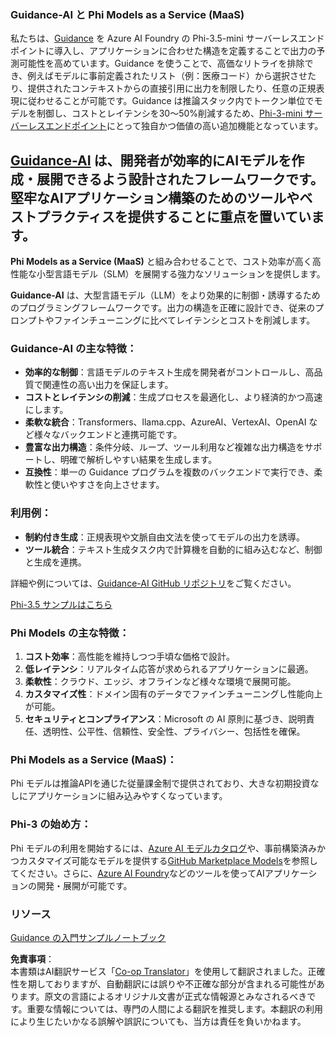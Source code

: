 <!--
CO_OP_TRANSLATOR_METADATA:
{
  "original_hash": "bd049872f37c3079c87d4fe17109cea0",
  "translation_date": "2025-07-16T18:15:35+00:00",
  "source_file": "md/01.Introduction/01/01.Guidance.md",
  "language_code": "ja"
}
-->
### Guidance-AI と Phi Models as a Service (MaaS)
私たちは、[Guidance](https://github.com/guidance-ai/guidance) を Azure AI Foundry の Phi-3.5-mini サーバーレスエンドポイントに導入し、アプリケーションに合わせた構造を定義することで出力の予測可能性を高めています。Guidance を使うことで、高価なリトライを排除でき、例えばモデルに事前定義されたリスト（例：医療コード）から選択させたり、提供されたコンテキストからの直接引用に出力を制限したり、任意の正規表現に従わせることが可能です。Guidance は推論スタック内でトークン単位でモデルを制御し、コストとレイテンシを30～50%削減するため、[Phi-3-mini サーバーレスエンドポイント](https://aka.ms/try-phi3.5mini)にとって独自かつ価値の高い追加機能となっています。

## [**Guidance-AI**](https://github.com/guidance-ai/guidance) は、開発者が効率的にAIモデルを作成・展開できるよう設計されたフレームワークです。堅牢なAIアプリケーション構築のためのツールやベストプラクティスを提供することに重点を置いています。

**Phi Models as a Service (MaaS)** と組み合わせることで、コスト効率が高く高性能な小型言語モデル（SLM）を展開する強力なソリューションを提供します。

**Guidance-AI** は、大型言語モデル（LLM）をより効果的に制御・誘導するためのプログラミングフレームワークです。出力の構造を正確に設計でき、従来のプロンプトやファインチューニングに比べてレイテンシとコストを削減します。

### Guidance-AI の主な特徴：
- **効率的な制御**：言語モデルのテキスト生成を開発者がコントロールし、高品質で関連性の高い出力を保証します。
- **コストとレイテンシの削減**：生成プロセスを最適化し、より経済的かつ高速にします。
- **柔軟な統合**：Transformers、llama.cpp、AzureAI、VertexAI、OpenAI など様々なバックエンドと連携可能です。
- **豊富な出力構造**：条件分岐、ループ、ツール利用など複雑な出力構造をサポートし、明確で解析しやすい結果を生成します。
- **互換性**：単一の Guidance プログラムを複数のバックエンドで実行でき、柔軟性と使いやすさを向上させます。

### 利用例：
- **制約付き生成**：正規表現や文脈自由文法を使ってモデルの出力を誘導。
- **ツール統合**：テキスト生成タスク内で計算機を自動的に組み込むなど、制御と生成を連携。

詳細や例については、[Guidance-AI GitHub リポジトリ](https://github.com/guidance-ai/guidance)をご覧ください。

[Phi-3.5 サンプルはこちら](../../../../../code/01.Introduce/guidance.ipynb)

### Phi Models の主な特徴：
1. **コスト効率**：高性能を維持しつつ手頃な価格で設計。
2. **低レイテンシ**：リアルタイム応答が求められるアプリケーションに最適。
3. **柔軟性**：クラウド、エッジ、オフラインなど様々な環境で展開可能。
4. **カスタマイズ性**：ドメイン固有のデータでファインチューニングし性能向上が可能。
5. **セキュリティとコンプライアンス**：Microsoft の AI 原則に基づき、説明責任、透明性、公平性、信頼性、安全性、プライバシー、包括性を確保。

### Phi Models as a Service (MaaS)：
Phi モデルは推論APIを通じた従量課金制で提供されており、大きな初期投資なしにアプリケーションに組み込みやすくなっています。

### Phi-3 の始め方：
Phi モデルの利用を開始するには、[Azure AI モデルカタログ](https://ai.azure.com/explore/models)や、事前構築済みかつカスタマイズ可能なモデルを提供する[GitHub Marketplace Models](https://github.com/marketplace/models)を参照してください。さらに、[Azure AI Foundry](https://ai.azure.com)などのツールを使ってAIアプリケーションの開発・展開が可能です。

### リソース
[Guidance の入門サンプルノートブック](../../../../../code/01.Introduce/guidance.ipynb)

**免責事項**：  
本書類はAI翻訳サービス「[Co-op Translator](https://github.com/Azure/co-op-translator)」を使用して翻訳されました。正確性を期しておりますが、自動翻訳には誤りや不正確な部分が含まれる可能性があります。原文の言語によるオリジナル文書が正式な情報源とみなされるべきです。重要な情報については、専門の人間による翻訳を推奨します。本翻訳の利用により生じたいかなる誤解や誤訳についても、当方は責任を負いかねます。